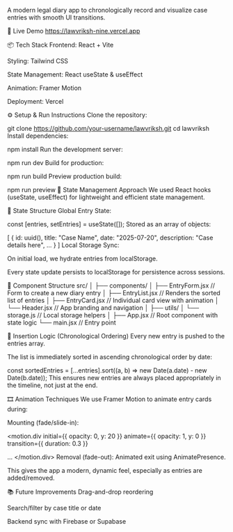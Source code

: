  A modern legal diary app to chronologically record and visualize case entries with smooth UI transitions.

🔗 Live Demo
https://lawvriksh-nine.vercel.app

📦 Tech Stack
Frontend: React + Vite

Styling: Tailwind CSS

State Management: React useState & useEffect

Animation: Framer Motion

Deployment: Vercel

⚙️ Setup & Run Instructions
Clone the repository:

git clone https://github.com/your-username/lawvriksh.git
cd lawvriksh
Install dependencies:


npm install
Run the development server:

npm run dev
Build for production:

npm run build
Preview production build:

npm run preview
🧠 State Management Approach
We used React hooks (useState, useEffect) for lightweight and efficient state management.

🔧 State Structure
Global Entry State:


const [entries, setEntries] = useState([]);
Stored as an array of objects:

[
  {
    id: uuid(),
    title: "Case Name",
    date: "2025-07-20",
    description: "Case details here",
    ...
  }
]
Local Storage Sync:

On initial load, we hydrate entries from localStorage.

Every state update persists to localStorage for persistence across sessions.

🧩 Component Structure
src/
│
├── components/
│   ├── EntryForm.jsx                                      // Form to create a new diary entry
│   ├── EntryList.jsx                                      // Renders the sorted list of entries
│   ├── EntryCard.jsx                                      // Individual card view with animation
│   └── Header.jsx                                         // App branding and navigation
│
├── utils/
│   └── storage.js                                       // Local storage helpers
│
├── App.jsx                                              // Root component with state logic
└── main.jsx                                             // Entry point

🧩 Insertion Logic (Chronological Ordering)
Every new entry is pushed to the entries array.

The list is immediately sorted in ascending chronological order by date:


const sortedEntries = [...entries].sort((a, b) => new Date(a.date) - new Date(b.date));
This ensures new entries are always placed appropriately in the timeline, not just at the end.

🎞️ Animation Techniques
We use Framer Motion to animate entry cards during:

Mounting (fade/slide-in):


<motion.div
  initial={{ opacity: 0, y: 20 }}
  animate={{ opacity: 1, y: 0 }}
  transition={{ duration: 0.3 }}
>
  ...
</motion.div>
Removal (fade-out):
Animated exit using AnimatePresence.

This gives the app a modern, dynamic feel, especially as entries are added/removed.

📚 Future Improvements
Drag-and-drop reordering

Search/filter by case title or date

Backend sync with Firebase or Supabase

